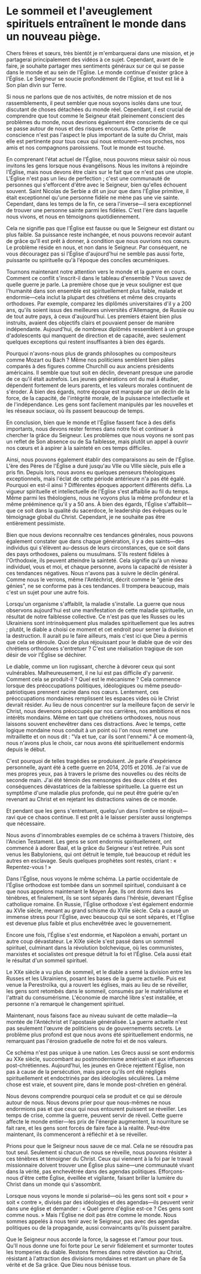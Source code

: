 # Le sommeil et l'aveuglement spirituels entraînent le monde dans un nouveau piège.

Chers frères et sœurs, très bientôt je m'embarquerai dans une mission, et je partagerai principalement des vidéos à ce sujet. Cependant, avant de le faire, je souhaite partager mes sentiments généraux sur ce qui se passe dans le monde et au sein de l'Église. Le monde continue d'exister grâce à l'Église. Le Seigneur se soucie profondément de l'Église, et tout est lié à Son plan divin sur Terre.

Si nous ne parlons que de nos activités, de notre mission et de nos rassemblements, il peut sembler que nous soyons isolés dans une tour, discutant de choses détachées du monde réel. Cependant, il est crucial de comprendre que tout comme le Seigneur était pleinement conscient des problèmes du monde, nous devrions également être conscients de ce qui se passe autour de nous et des risques encourus. Cette prise de conscience n'est pas l'aspect le plus important de la suite du Christ, mais elle est pertinente pour tous ceux qui nous entourent—nos proches, nos amis et nos compagnons paroissiens. Tout le monde est touché.

En comprenant l'état actuel de l'Église, nous pouvons mieux saisir où nous invitons les gens lorsque nous évangélisons. Nous les invitons à rejoindre l'Église, mais nous devons être clairs sur le fait que ce n'est pas une utopie. L'Église n'est pas un lieu de perfection ; c'est une communauté de personnes qui s'efforcent d'être avec le Seigneur, bien qu'elles échouent souvent. Saint Nicolas de Serbie a dit un jour que dans l'Église primitive, il était exceptionnel qu'une personne fidèle ne mène pas une vie sainte. Cependant, dans les temps de la fin, ce sera l'inverse—il sera exceptionnel de trouver une personne sainte parmi les fidèles. C'est l'ère dans laquelle nous vivons, et nous en témoignons quotidiennement.

Cela ne signifie pas que l'Église est fausse ou que le Seigneur est distant ou plus faible. Sa puissance reste inchangée, et nous pouvons recevoir autant de grâce qu'Il est prêt à donner, à condition que nous ouvrions nos cœurs. Le problème réside en nous, et non dans le Seigneur. Par conséquent, ne vous découragez pas si l'Église d'aujourd'hui ne semble pas aussi forte, puissante ou spirituelle qu'à l'époque des conciles œcuméniques.

Tournons maintenant notre attention vers le monde et la guerre en cours. Comment ce conflit s'inscrit-il dans le tableau d'ensemble ? Vous savez de quelle guerre je parle. La première chose que je veux souligner est que l'humanité dans son ensemble est spirituellement plus faible, malade et endormie—cela inclut la plupart des chrétiens et même des croyants orthodoxes. Par exemple, comparez les diplômés universitaires d'il y a 200 ans, qu'ils soient issus des meilleures universités d'Allemagne, de Russie ou de tout autre pays, à ceux d'aujourd'hui. Les premiers étaient bien plus instruits, avaient des objectifs clairs et pouvaient penser de manière indépendante. Aujourd'hui, de nombreux diplômés ressemblent à un groupe d'adolescents qui manquent de direction et de capacité, avec seulement quelques exceptions qui restent insuffisantes à bien des égards.

Pourquoi n'avons-nous plus de grands philosophes ou compositeurs comme Mozart ou Bach ? Même nos politiciens semblent bien pâles comparés à des figures comme Churchill ou aux anciens présidents américains. Il semble que tout soit en déclin, devenant presque une parodie de ce qu'il était autrefois. Les jeunes générations ont du mal à étudier, dépendent fortement de leurs parents, et les valeurs morales continuent de s'éroder. À bien des égards, notre époque est marquée par un déclin de la force, de la capacité, de l'intégrité morale, de la puissance intellectuelle et de l'indépendance. Les gens sont facilement manipulés par les nouvelles et les réseaux sociaux, où ils passent beaucoup de temps.

En conclusion, bien que le monde et l'Église fassent face à des défis importants, nous devons rester fermes dans notre foi et continuer à chercher la grâce du Seigneur. Les problèmes que nous voyons ne sont pas un reflet de Son absence ou de Sa faiblesse, mais plutôt un appel à ouvrir nos cœurs et à aspirer à la sainteté en ces temps difficiles.

Ainsi, nous pouvons également établir des comparaisons au sein de l'Église. L'ère des Pères de l'Église a duré jusqu'au VIIe ou VIIIe siècle, puis elle a pris fin. Depuis lors, nous avons eu quelques penseurs théologiques exceptionnels, mais l'éclat de cette période antérieure n'a pas été égalé. Pourquoi en est-il ainsi ? Différentes époques apportent différents défis. La vigueur spirituelle et intellectuelle de l'Église s'est affaiblie au fil du temps. Même parmi les théologiens, nous ne voyons plus la même profondeur et la même prééminence qu'il y a 50 ans. À bien des égards, l'Église s'affaiblit—que ce soit dans la qualité du sacerdoce, le leadership des évêques ou le témoignage global du Christ. Cependant, je ne souhaite pas être entièrement pessimiste.

Bien que nous devions reconnaître ces tendances générales, nous pouvons également constater que dans chaque génération, il y a des saints—des individus qui s'élèvent au-dessus de leurs circonstances, que ce soit dans des pays orthodoxes, païens ou musulmans. S'ils restent fidèles à l'Orthodoxie, ils peuvent atteindre la sainteté. Cela signifie qu'à un niveau individuel, vous et moi, et chaque personne, avons la capacité de résister à ces tendances négatives. Nous n'avons pas à suivre le déclin général. Comme nous le verrons, même l'Antéchrist, décrit comme le "génie des génies", ne se conforme pas à ces tendances. Il trompera beaucoup, mais c'est un sujet pour une autre fois.

Lorsqu'un organisme s'affaiblit, la maladie s'installe. La guerre que nous observons aujourd'hui est une manifestation de cette maladie spirituelle, un résultat de notre faiblesse collective. Ce n'est pas que les Russes ou les Ukrainiens sont intrinsèquement plus malades spirituellement que les autres ; plutôt, le diable a choisi ce moment et cet endroit pour semer la division et la destruction. Il aurait pu le faire ailleurs, mais c'est ici que Dieu a permis que cela se déroule. Quoi de plus réjouissant pour le diable que de voir des chrétiens orthodoxes s'entretuer ? C'est une réalisation tragique de son désir de voir l'Église se déchirer.

Le diable, comme un lion rugissant, cherche à dévorer ceux qui sont vulnérables. Malheureusement, il ne lui est pas difficile d'y parvenir. Comment cela se produit-il ? Quel est le mécanisme ? Cela commence lorsque des préoccupations politiques, idéologiques ou même pseudo-patriotiques prennent racine dans nos cœurs. Lentement, ces préoccupations mondaines remplissent les espaces vides où le Christ devrait résider. Au lieu de nous concentrer sur la meilleure façon de servir le Christ, nous devenons préoccupés par nos carrières, nos ambitions et nos intérêts mondains. Même en tant que chrétiens orthodoxes, nous nous laissons souvent enchevêtrer dans ces distractions. Avec le temps, cette logique mondaine nous conduit à un point où l'on nous remet une mitraillette et on nous dit : "Va et tue, car ils sont l'ennemi." À ce moment-là, nous n'avons plus le choix, car nous avons été spirituellement endormis depuis le début.

C'est pourquoi de telles tragédies se produisent. Je parle d'expérience personnelle, ayant été à cette guerre en 2014, 2015 et 2016. Je l'ai vue de mes propres yeux, pas à travers le prisme des nouvelles ou des récits de seconde main. J'ai été témoin des mensonges des deux côtés et des conséquences dévastatrices de la faiblesse spirituelle. La guerre est un symptôme d'une maladie plus profonde, qui ne peut être guérie qu'en revenant au Christ et en rejetant les distractions vaines de ce monde.

Et pendant que les gens s'entretuent, quelqu'un dans l'ombre se réjouit—ravi que ce chaos continue. Il est prêt à le laisser persister aussi longtemps que nécessaire.

Nous avons d'innombrables exemples de ce schéma à travers l'histoire, dès l'Ancien Testament. Les gens se sont endormis spirituellement, ont commencé à adorer Baal, et la grâce du Seigneur s'est retirée. Puis sont venus les Babyloniens, qui ont détruit le temple, tué beaucoup et réduit les autres en esclavage. Seuls quelques prophètes sont restés, criant : « Repentez-vous ! »

Dans l'Église, nous voyons le même schéma. La partie occidentale de l'Église orthodoxe est tombée dans un sommeil spirituel, conduisant à ce que nous appelons maintenant le Moyen Âge. Ils ont dormi dans les ténèbres, et finalement, ils se sont séparés dans l'hérésie, devenant l'Église catholique romaine. En Russie, l'Église orthodoxe s'est également endormie au XVIe siècle, menant au grand schisme du XVIIe siècle. Cela a causé un immense stress pour l'Église, avec beaucoup qui se sont séparés, et l'Église est devenue plus faible et plus enchevêtrée avec le gouvernement.

Encore une fois, l'Église s'est endormie, et Napoléon a envahi, portant un autre coup dévastateur. Le XIXe siècle s'est passé dans un sommeil spirituel, culminant dans la révolution bolchevique, où les communistes, marxistes et socialistes ont presque détruit la foi et l'Église. Cela aussi était le résultat d'un sommeil spirituel.

Le XXe siècle a vu plus de sommeil, et le diable a semé la division entre les Russes et les Ukrainiens, posant les bases de la guerre actuelle. Puis est venue la Perestroïka, qui a rouvert les églises, mais au lieu de se réveiller, les gens sont retombés dans le sommeil, consumés par le matérialisme et l'attrait du consumérisme. L'économie de marché libre s'est installée, et personne n'a remarqué le changement spirituel.

Maintenant, nous faisons face au niveau suivant de cette maladie—la montée de l'Antéchrist et l'apostasie généralisée. La guerre actuelle n'est pas seulement l'œuvre de politiciens ou de gouvernements secrets. Le problème plus profond est que nous avons été spirituellement endormis, ne remarquant pas l'érosion graduelle de notre foi et de nos valeurs.

Ce schéma n'est pas unique à une nation. Les Grecs aussi se sont endormis au XXe siècle, succombant au postmodernisme américain et aux influences post-chrétiennes. Aujourd'hui, les jeunes en Grèce rejettent l'Église, non pas à cause de la persécution, mais parce qu'ils ont été négligés spirituellement et endoctrinés par des idéologies séculières. La même chose est vraie, et souvent pire, dans le monde post-chrétien en général.

Nous devons comprendre pourquoi cela se produit et ce qui se déroule autour de nous. Nous devons prier pour que nous-mêmes ne nous endormions pas et que ceux qui nous entourent puissent se réveiller. Les temps de crise, comme la guerre, peuvent servir de réveil. Cette guerre affecte le monde entier—les prix de l'énergie augmentent, la nourriture se fait rare, et les gens sont forcés de faire face à la réalité. Peut-être maintenant, ils commenceront à réfléchir et à se réveiller.

Prions pour que le Seigneur nous sauve de ce mal. Cela ne se résoudra pas tout seul. Seulement si chacun de nous se réveille, nous pouvons résister à ces ténèbres et témoigner du Christ. Ceux qui viennent à la foi par le travail missionnaire doivent trouver une Église plus saine—une communauté vivant dans la vérité, pas enchevêtrée dans des agendas politiques. Efforçons-nous d'être cette Église, éveillée et vigilante, faisant briller la lumière du Christ dans un monde qui s'assombrit.

Lorsque nous voyons le monde si polarisé—où les gens sont soit « pour » soit « contre », divisés par des idéologies et des agendas—ils peuvent venir dans une église et demander : « Quel genre d'église est-ce ? Ces gens sont comme nous. » Mais l'Église ne doit pas être comme le monde. Nous sommes appelés à nous tenir avec le Seigneur, pas avec des agendas politiques ou de la propagande, aussi convaincants qu'ils puissent paraître.

Que le Seigneur nous accorde la force, la sagesse et l'amour pour tous. Qu'Il nous donne une foi forte pour Le servir fidèlement et surmonter toutes les tromperies du diable. Restons fermes dans notre dévotion au Christ, résistant à l'attraction des divisions mondaines et restant un phare de Sa vérité et de Sa grâce. Que Dieu nous bénisse tous.

